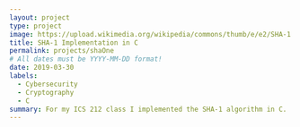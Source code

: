 ```yaml
---
layout: project
type: project
image: https://upload.wikimedia.org/wikipedia/commons/thumb/e/e2/SHA-1.svg/300px-SHA-1.svg.png
title: SHA-1 Implementation in C
permalink: projects/shaOne
# All dates must be YYYY-MM-DD format!
date: 2019-03-30
labels:
  - Cybersecurity
  - Cryptography
  - C
summary: For my ICS 212 class I implemented the SHA-1 algorithm in C.
---
```

